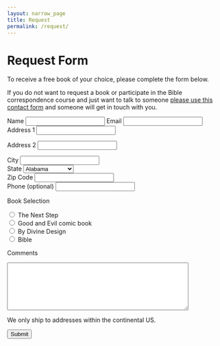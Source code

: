 ```yaml
---
layout: narrow_page
title: Request
permalink: /request/
---
```


# Request Form

To receive a free book of your choice, please complete the form below.

If you do not want to request a book or participate in the Bible correspondence course and just want to talk to someone [please use this contact form](/contact/) and someone will get in touch with you.

<form action="//biblefor.me/forms/process.php" method="post">
<input type="hidden" name="form_tools_form_id" value="2" />
<label for="name">Name</label>
<input type="text" name="name" required/>
<label for="email">Email</label>
<input type="text" name="email" required/>
<label for="address1">Address 1</label>
<input type="text" name="address1" required/>

<label for="address2">Address 2</label>
<input type="text" name="address2"/>

<div class="two-column-fields">
<label for="city">City</label>
<input type="text" name="city" required/>
</div>

<div class="two-column-fields">
<label for="state">State</label>
<select name="state" required>
<option value="Alabama">Alabama</option>
<option value="Arizona">Arizona</option>
<option value="Arkansas">Arkansas</option>
<option value="California">California</option>
<option value="Colorado">Colorado</option>
<option value="Connecticut">Connecticut</option>
<option value="Delaware">Delaware</option>
<option value="Florida">Florida</option>
<option value="Georgia">Georgia</option>
<option value="Idaho">Idaho</option>
<option value="Illinois">Illinois</option>
<option value="Indiana">Indiana</option>
<option value="Iowa">Iowa</option>
<option value="Kansas">Kansas</option>
<option value="Kentucky">Kentucky</option>
<option value="Louisiana">Louisiana</option>
<option value="Maine">Maine</option>
<option value="Maryland">Maryland</option>
<option value="Massachusetts">Massachusetts</option>
<option value="Michigan">Michigan</option>
<option value="Minnesota">Minnesota</option>
<option value="Mississippi">Mississippi</option>
<option value="Missouri">Missouri</option>
<option value="Montana">Montana</option>
<option value="Nebraska">Nebraska</option>
<option value="Nevada">Nevada</option>
<option value="New Hampshire">New Hampshire</option>
<option value="New Jersey">New Jersey</option>
<option value="New Mexico">New Mexico</option>
<option value="New York">New York</option>
<option value="North Carolina">North Carolina</option>
<option value="North Dakota">North Dakota</option>
<option value="Ohio">Ohio</option>
<option value="Oklahoma">Oklahoma</option>
<option value="Oregon">Oregon</option>
<option value="Pennsylvania">Pennsylvania</option>
<option value="Rhode Island">Rhode Island</option>
<option value="South Carolina">South Carolina</option>
<option value="South Dakota">South Dakota</option>
<option value="Tennessee">Tennessee</option>
<option value="Texas">Texas</option>
<option value="Utah">Utah</option>
<option value="Vermont">Vermont</option>
<option value="Virginia">Virginia</option>
<option value="Washington">Washington</option>
<option value="West Virginia">West Virginia</option>
<option value="Wisconsin">Wisconsin</option>
<option value="Wyoming">Wyoming</option>
</select>
</div>
<div class="clearfix"></div>

<div class="two-column-fields">
<label for="zip">Zip Code</label>
<input type="text" name="zip" required/>
</div>

<div class="two-column-fields">
<label for="phone">Phone (optional)</label>
<input type="text" name="phone"/>
</div>
<div class="clearfix"></div>

<label for="book">Book Selection</label>

<div class="radio-option">
<input type="radio" name="book" value="The Next Step" />
<label for="The Next Step">The Next Step</label>
</div>

<div class="radio-option">
<input type="radio" name="book" value="Good and Evil comic book" />
<label for="Good and Evil comic book">Good and Evil comic book</label>
</div>

<div class="radio-option">
<input type="radio" name="book" value="By Divine Design" />
<label for="By Divine Design">By Divine Design</label>
</div>

<div class="radio-option">
<input type="radio" name="book" value="Bible" />
<label for="Bible">Bible</label>
</div>

<label for="message">Comments</label>
<textarea name="message" rows="7" cols="50">
</textarea>

<div class="form-actions">
  <p class="form-note">We only ship to addresses within the continental US.</p>

  <input type="submit" value="Submit" />
</div>
</form>
